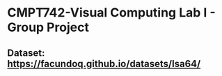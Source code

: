 # CMPT742-Visual Computing Lab I - Group Project
## Dataset: https://facundoq.github.io/datasets/lsa64/